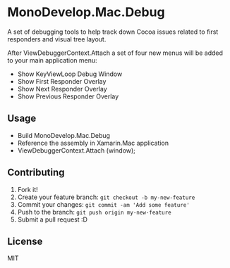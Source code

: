 # MonoDevelop.Mac.Debug

A set of debugging tools to help track down Cocoa issues related to first responders and visual tree layout.

After ViewDebuggerContext.Attach a set of four new menus will be added to your main application menu:

- Show KeyViewLoop Debug Window
- Show First Responder Overlay
- Show Next Responder Overlay
- Show Previous Responder Overlay

## Usage

- Build MonoDevelop.Mac.Debug
- Reference the assembly in Xamarin.Mac application
- ViewDebuggerContext.Attach (window);

## Contributing

1. Fork it!
2. Create your feature branch: `git checkout -b my-new-feature`
3. Commit your changes: `git commit -am 'Add some feature'`
4. Push to the branch: `git push origin my-new-feature`
5. Submit a pull request :D

## License

MIT
